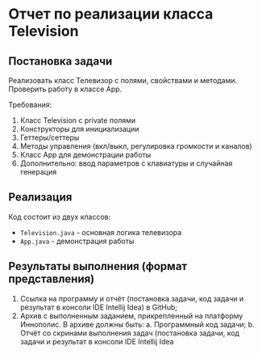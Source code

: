 # Отчет по реализации класса Television

## Постановка задачи
Реализовать класс Телевизор с полями, свойствами и методами. Проверить работу в классе App.

Требования:
1. Класс Television с private полями
2. Конструкторы для инициализации
3. Геттеры/сеттеры
4. Методы управления (вкл/выкл, регулировка громкости и каналов)
5. Класс App для демонстрации работы
6. Дополнительно: ввод параметров с клавиатуры и случайная генерация

## Реализация
Код состоит из двух классов:
- `Television.java` - основная логика телевизора
- `App.java` - демонстрация работы

## Результаты выполнения (формат представления)
1. Ссылка на программу и отчёт (постановка задачи, код задачи и
   результат в консоли IDE Intellij Idea) в GitHub;
2. Архив с выполненным заданием, прикрепленный на платформу
   Иннополис. В архиве должны быть:
   a. Программный код задачи;
   b. Отчёт со скринами выполнения задач (постановка задачи, код
   задачи и результат в консоли IDE Intellij Idea